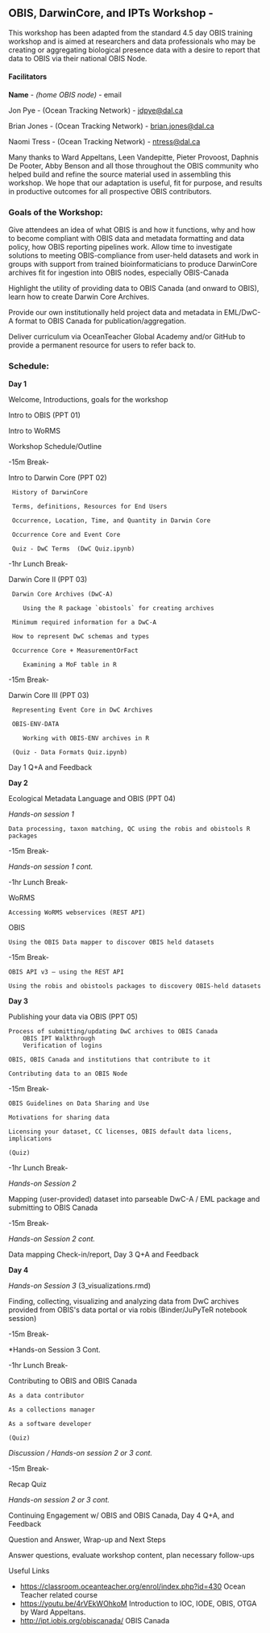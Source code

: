 ## OBIS, DarwinCore, and IPTs Workshop -

This workshop has been adapted from the standard 4.5 day OBIS training workshop and is aimed at researchers and data professionals who may be creating or aggregating biological presence data with a desire to report that data to OBIS via their national OBIS Node. 



#### Facilitators
**Name** - *(home OBIS node)* - email

Jon Pye - (Ocean Tracking Network) - jdpye@dal.ca

Brian Jones -  (Ocean Tracking Network) - brian.jones@dal.ca

Naomi Tress - (Ocean Tracking Network) - ntress@dal.ca

Many thanks to Ward Appeltans, Leen Vandepitte, Pieter Provoost, Daphnis De Pooter, Abby Benson and all those throughout the OBIS community who helped build and refine the source material used in assembling this workshop. We hope that our adaptation is useful, fit for purpose, and results in productive outcomes for all prospective OBIS contributors.


### Goals of the Workshop:

Give attendees an idea of what OBIS is and how it functions, why and how to become compliant with OBIS data and metadata formatting and data policy, how OBIS reporting pipelines work. Allow time to investigate solutions to meeting OBIS-compliance from user-held datasets and work in groups with support from trained bioinformaticians to produce DarwinCore archives fit for ingestion into OBIS nodes, especially OBIS-Canada 

Highlight the utility of providing data to OBIS Canada (and onward to OBIS), learn how to create Darwin Core Archives.  

Provide our own institutionally held project data and metadata in EML/DwC-A format to OBIS Canada for publication/aggregation.  

Deliver curriculum via OceanTeacher Global Academy and/or GitHub to provide a permanent resource for users to refer back to. 


### Schedule:

**Day 1**

Welcome, Introductions, goals for the workshop  

Intro to OBIS  (PPT 01)

Intro to WoRMS

Workshop Schedule/Outline

-15m Break-

Intro to Darwin Core  (PPT 02)

     History of DarwinCore  

     Terms, definitions, Resources for End Users
  
     Occurrence, Location, Time, and Quantity in Darwin Core

     Occurrence Core and Event Core

     Quiz - DwC Terms  (DwC Quiz.ipynb)

-1hr Lunch Break-

Darwin Core II  (PPT 03)

     Darwin Core Archives (DwC-A) 
        
        Using the R package `obistools` for creating archives
          
     Minimum required information for a DwC-A     
     
     How to represent DwC schemas and types
         
     Occurrence Core + MeasurementOrFact

        Examining a MoF table in R

-15m Break-

Darwin Core III  (PPT 03)

     Representing Event Core in DwC Archives 
              
     OBIS-ENV-DATA
        
        Working with OBIS-ENV archives in R
              
     (Quiz - Data Formats Quiz.ipynb)

Day 1 Q+A and Feedback


**Day 2**

Ecological Metadata Language and OBIS  (PPT 04)

*Hands-on session 1*

    Data processing, taxon matching, QC using the robis and obistools R packages

-15m Break-

*Hands-on session 1 cont.*

-1hr Lunch Break-

WoRMS

    Accessing WoRMS webservices (REST API)

OBIS

    Using the OBIS Data mapper to discover OBIS held datasets

-15m Break-

    OBIS API v3 – using the REST API  
    
    Using the robis and obistools packages to discovery OBIS-held datasets
    
    
**Day 3**    
    
Publishing your data via OBIS  (PPT 05)

    Process of submitting/updating DwC archives to OBIS Canada
        OBIS IPT Walkthrough
        Verification of logins

    OBIS, OBIS Canada and institutions that contribute to it

    Contributing data to an OBIS Node
    
-15m Break-

    OBIS Guidelines on Data Sharing and Use
    
    Motivations for sharing data
    
    Licensing your dataset, CC licenses, OBIS default data licens, implications

    (Quiz)

-1hr Lunch Break-

*Hands-on Session 2*

Mapping (user-provided) dataset into parseable DwC-A / EML package and submitting to OBIS Canada

-15m Break-

*Hands-on Session 2 cont.*

Data mapping Check-in/report, Day 3 Q+A and Feedback

**Day 4**

*Hands-on Session 3*  (3_visualizations.rmd)

Finding, collecting, visualizing and analyzing data from DwC archives provided from OBIS's data portal or via robis (Binder/JuPyTeR notebook session)



-15m Break-

*Hands-on Session 3 Cont.

-1hr Lunch Break-

Contributing to OBIS and OBIS Canada

    As a data contributor
    
    As a collections manager
    
    As a software developer
    
    (Quiz)

*Discussion / Hands-on session 2 or 3 cont.*

-15m Break-

Recap Quiz

*Hands-on session 2 or 3 cont.*

Continuing Engagement w/ OBIS and OBIS Canada, Day 4 Q+A, and Feedback

Question and Answer, Wrap-up and Next Steps  

Answer questions, evaluate workshop content, plan necessary follow-ups


Useful Links

* https://classroom.oceanteacher.org/enrol/index.php?id=430 Ocean Teacher related course
* https://youtu.be/4rVEkWOhkoM Introduction to IOC, IODE, OBIS, OTGA by Ward Appeltans.
* http://ipt.iobis.org/obiscanada/ OBIS Canada
